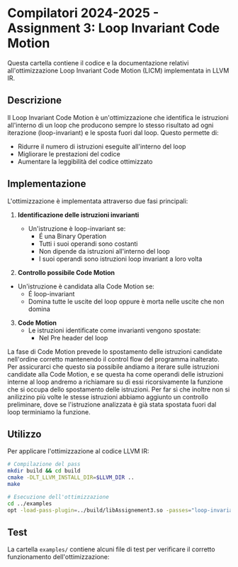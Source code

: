 # Compilatori 2024-2025 - Assignment 3: Loop Invariant Code Motion

Questa cartella contiene il codice e la documentazione relativi all'ottimizzazione Loop Invariant Code Motion (LICM) implementata in LLVM IR.

## Descrizione

Il Loop Invariant Code Motion è un'ottimizzazione che identifica le istruzioni all'interno di un loop che producono sempre lo stesso risultato ad ogni iterazione (loop-invariant) e le sposta fuori dal loop. Questo permette di:
- Ridurre il numero di istruzioni eseguite all'interno del loop
- Migliorare le prestazioni del codice
- Aumentare la leggibilità del codice ottimizzato

## Implementazione

L'ottimizzazione è implementata attraverso due fasi principali:

1. **Identificazione delle istruzioni invarianti**
   - Un'istruzione è loop-invariant se:
     - É una Binary Operation
     - Tutti i suoi operandi sono costanti 
     - Non dipende da istruzioni all'interno del loop
     - I suoi operandi sono istruzioni loop invariant a loro volta

2. **Controllo possibile Code Motion**
  - Un'istruzione è candidata alla Code Motion se:
    - É loop-invariant
    - Domina tutte le uscite del loop oppure è morta nelle uscite che non domina


3. **Code Motion**
   - Le istruzioni identificate come invarianti vengono spostate:
     - Nel Pre header del loop

La fase di Code Motion prevede lo spostamento delle istruzioni candidate nell'ordine corretto mantenendo il control flow del programma inalterato. 
Per assicurarci che questo sia possibile andiamo a iterare sulle istruzioni candidate alla Code Motion, e se questa ha come operandi delle istruzioni interne al loop andremo a richiamare su di essi ricorsivamente la funzione che si occupa dello spostamento delle istruzioni. Per far sì che inoltre non si anilizzino più volte le stesse istruzioni abbiamo aggiunto un controllo preliminare, dove se l'istruzione analizzata è già stata spostata fuori dal loop terminiamo la funzione.

## Utilizzo

Per applicare l'ottimizzazione al codice LLVM IR:

```bash
# Compilazione del pass
mkdir build && cd build
cmake -DLT_LLVM_INSTALL_DIR=$LLVM_DIR ..
make

# Esecuzione dell'ottimizzazione
cd ../examples
opt -load-pass-plugin=../build/libAssignement3.so -passes="loop-invariant" input.ll -o output.ll
```

## Test

La cartella `examples/` contiene alcuni file di test per verificare il corretto funzionamento dell'ottimizzazione:

